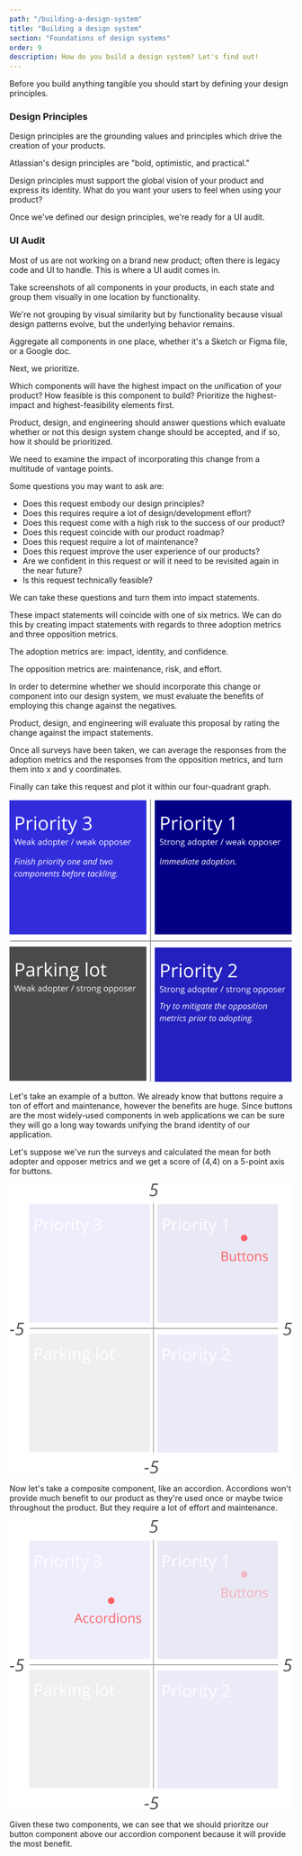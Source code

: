 ```yaml
---
path: "/building-a-design-system"
title: "Building a design system"
section: "Foundations of design systems"
order: 9
description: How do you build a design system? Let's find out!
---
```


Before you build anything tangible you should start by defining your design principles.

### Design Principles

Design principles are the grounding values and principles which drive the creation of your products.

Atlassian's design principles are "bold, optimistic, and practical."

Design principles must support the global vision of your product and express its identity. What do you want your users to feel when using your product?

Once we've defined our design principles, we're ready for a UI audit.

### UI Audit

Most of us are not working on a brand new product; often there is legacy code and UI to handle. This is where a UI audit comes in.

Take screenshots of all components in your products, in each state and group them visually in one location by functionality.

We're not grouping by visual similarity but by functionality because visual design patterns evolve, but the underlying behavior remains.

Aggregate all components in one place, whether it's a Sketch or Figma file, or a Google doc.

Next, we prioritize.

Which components will have the highest impact on the unification of your product? How feasible is this component to build? Prioritize the highest-impact and highest-feasibility elements first.

Product, design, and engineering should answer questions which evaluate whether or not this design system change should be accepted, and if so, how it should be prioritized.

We need to examine the impact of incorporating this change from a multitude of vantage points.

Some questions you may want to ask are:

- Does this request embody our design principles?
- Does this requires require a lot of design/development effort?
- Does this request come with a high risk to the success of our product?
- Does this request coincide with our product roadmap?
- Does this request require a lot of maintenance?
- Does this request improve the user experience of our products?
- Are we confident in this request or will it need to be revisited again in the near future?
- Is this request technically feasible?

We can take these questions and turn them into impact statements.

These impact statements will coincide with one of six metrics. We can do this by creating impact statements with regards to three adoption metrics and three opposition metrics.

The adoption metrics are: impact, identity, and confidence.

The opposition metrics are: maintenance, risk, and effort.

In order to determine whether we should incorporate this change or component into our design system, we must evaluate the benefits of employing this change against the negatives.

Product, design, and engineering will evaluate this proposal by rating the change against the impact statements.

Once all surveys have been taken, we can average the responses from the adoption metrics and the responses from the opposition metrics, and turn them into x and y coordinates.

Finally can take this request and plot it within our four-quadrant graph.

![Four quadrant graph](images/quadrants.svg)

Let's take an example of a button. We already know that buttons require a ton of effort and maintenance, however the benefits are huge. Since buttons are the most widely-used components in web applications we can be sure they will go a long way towards unifying the brand identity of our application.

Let's suppose we've run the surveys and calculated the mean for both adopter and opposer metrics and we get a score of (4,4) on a 5-point axis for buttons.

![Buttons](images/buttons.svg)

Now let's take a composite component, like an accordion. Accordions won't provide much benefit to our product as they're used once or maybe twice throughout the product. But they require a lot of effort and maintenance.

![Accordion](images/accordions.svg)

Given these two components, we can see that we should prioritze our button component above our accordion component because it will provide the most benefit.
